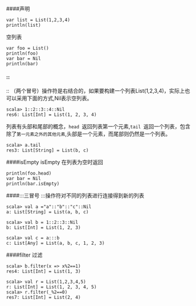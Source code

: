 ####声明
```
var list = List(1,2,3,4)
println(list)
```
空列表
```
var foo = List()
println(foo)
var bar = Nil
println(bar)
```
#### ::
:: （两个冒号）操作符是右结合的，如果要构建一个列表List(1,2,3,4)，实际上也可以采用下面的方式,Nil表示空列表。
```
scala> 1::2::3::4::Nil
res6: List[Int] = List(1, 2, 3, 4)
```
列表有头部和尾部的概念，`head `返回列表第一个元素,`tail `返回一个列表，包含除了`第一元素之外的其他元素`,头部是一个元素，而尾部则仍然是一个列表。
```
scala> a.tail
res3: List[String] = List(b, c)
```
####isEmpty
 isEmpty 在列表为空时返回
```
println(foo.head)
var bar = Nil
println(bar.isEmpty)
```
####:::三冒号
:::操作符对不同的列表进行连接得到新的列表
```
scala> val a ="a"::"b"::"c"::Nil
a: List[String] = List(a, b, c)

scala> val b = 1::2::3::Nil
b: List[Int] = List(1, 2, 3)

scala> val c = a:::b
c: List[Any] = List(a, b, c, 1, 2, 3)
```
####filter 过滤
```
scala> b.filter(x => x%2==1)
res4: List[Int] = List(1, 3)

scala> val r = List(1,2,3,4,5)
r: List[Int] = List(1, 2, 3, 4, 5)
scala> r.filter(_%2==0)
res7: List[Int] = List(2, 4)
```
